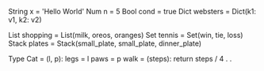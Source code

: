 String x = 'Hello World'
Num n = 5
Bool cond = true
Dict websters = Dict(k1: v1, k2: v2)

List shopping = List(milk, oreos, oranges)
Set tennis = Set(win, tie, loss)
Stack plates = Stack(small_plate, small_plate, dinner_plate)

Type Cat = (l, p):
    legs = l
    paws = p
    walk = (steps):
        return steps / 4
    .
.